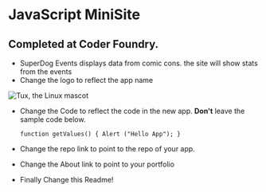 # JavaScript MiniSite 
 ## Completed at Coder Foundry. 

 - SuperDog Events displays data from comic cons. the site will show stats from the events
 - Change the logo to reflect the app name

 ![Tux, the Linux mascot](/img/Logo.png
 )

 - Change the Code to reflect the code in the new app. **Don't** leave the sample code below.

     `function getValues() {
            Alert ("Hello App");
        }
        `
- Change the repo link to point to the repo of your app.

- Change the About link to point to your portfolio

- Finally Change this Readme!
